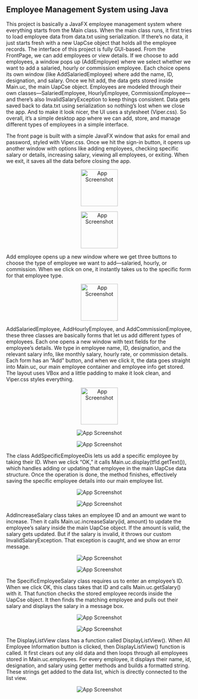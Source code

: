 ## Employee Management System using Java

This project is basically a JavaFX employee management system where everything starts from the Main class. When the main class runs, it first tries to load employee data from 
data.txt using serialization. If there’s no data, it just starts fresh with a new UapCse object that holds all the employee records. The interface of this project is fully 
GUI-based. From the FrontPage, we can add employees or view details. If we choose to add employees, a window pops up (AddEmployee) where we select whether we want to 
add a salaried, hourly or commission employee. Each choice opens its own window (like AddSalariedEmployee) where add the name, ID, designation, and salary. 
Once we hit add, the data gets stored inside Main.uc, the main UapCse object. Employees are modeled through their own classes—SalariedEmployee, HourlyEmployee, 
CommissionEmployee—and there’s also InvalidSalaryException to keep things consistent. Data gets saved back to data.txt using serialization so nothing’s lost 
when we close the app. And to make it look nicer, the UI uses a stylesheet (Viper.css). So overall, it’s a simple desktop app where we can add, store, and manage 
different types of employees in a simple interface. <br>

The front page is built with a simple JavaFX window that asks for email and password, styled with Viper.css. Once we hit the sign-in button, it opens up another window with 
options like adding employees, checking specific salary or details, increasing salary, viewing all employees, or exiting. When we exit, it saves all the data before closing 
the app.
<p align="center"><img src="./img/1.png" alt="App Screenshot" style="height:100px; width:auto;"></p>
<p align="center"><img src="./img/2.png" alt="App Screenshot" style="height:100px; width:auto;"></p>

Add employee opens up a new window where we get three buttons to choose the type of employee we want to add—salaried, hourly, or commission. 
When we click on one, it instantly takes us to the specific form for that employee type. 
<p align="center"><img src="./img/3.png" alt="App Screenshot" style="height:100px; width:auto;"></p>

AddSalariedEmployee, AddHourlyEmployee, and AddCommissionEmployee, these three classes are basically forms that let us add different types of employees. Each one opens a new window with text fields for the employee’s details. We type in employee name, ID, designation, and the relevant salary info, like monthly salary, hourly rate, or commission details. Each form has an “Add” button, and when we click it, the data goes straight into Main.uc, our main employee container and employee info get stored. The layout uses VBox and a little padding to make it look clean, and Viper.css styles everything. 
<p align="center"><img src="./img/4.png" alt="App Screenshot" style="height:100px; width:auto;"></p>
<p align="center"><img src="./img/5.png" alt="App Screenshot" style="height:30 px; width:auto;"></p>
<p align="center"><img src="./img/6.png" alt="App Screenshot" style="height:30 px; width:auto;"></p>

The class AddSpecificEmployeeDis lets us add a specific employee by taking their ID. When we click “OK,” it calls Main.uc.display(tfId.getText()), which handles adding or updating that employee in the main UapCse data structure. Once the operation is done, the method finishes, effectively saving the specific employee details into our main employee list.
<p align="center"><img src="./img/7.png" alt="App Screenshot" style="height:30 px; width:auto;"></p>
<p align="center"><img src="./img/8.png" alt="App Screenshot" style="height:30 px; width:auto;"></p>

AddIncreaseSalary class takes an employee ID and an amount we want to increase. Then it calls Main.uc.increaseSalary(id, amount) to update the employee’s salary inside the main UapCse object. If the amount is valid, the salary gets updated. But if the salary is invalid, it throws our custom InvalidSalaryException. That exception is caught, and we show an error message.
<p align="center"><img src="./img/9.png" alt="App Screenshot" style="height:30 px; width:auto;"></p>
<p align="center"><img src="./img/10.png" alt="App Screenshot" style="height:30 px; width:auto;"></p>

The SpecificEmployeeSalary class requires us to enter an employee’s ID. When we click OK, this class takes that ID and calls Main.uc.getSalary() with it. That function checks the stored employee records inside the UapCse object. It then finds the matching employee and pulls out their salary and displays the salary in a message box.
<p align="center"><img src="./img/11.png" alt="App Screenshot" style="height:30 px; width:auto;"></p>
<p align="center"><img src="./img/12.png" alt="App Screenshot" style="height:30 px; width:auto;"></p>

The DisplayListView class has a function called DisplayListView(). When All Employee Information button is clicked, then DisplayListView() function is called. It first clears out any old data and then loops through all employees stored in Main.uc.employees. For every employee, it displays their name, id, designation, and salary using getter methods and builds a formatted string. These strings get added to the data list, which is directly connected to the list view. 
<p align="center"><img src="./img/13.png" alt="App Screenshot" style="height:30 px; width:auto;"></p>
